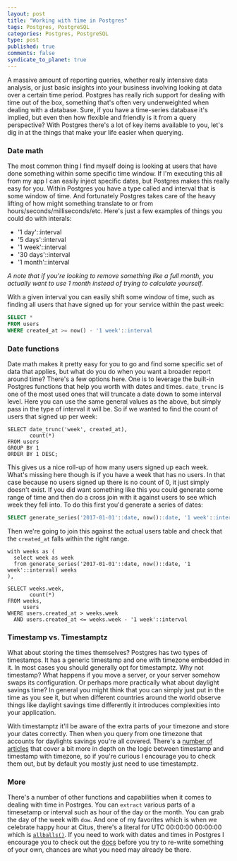 ```yaml
--- 
layout: post
title: "Working with time in Postgres"
tags: Postgres, PostgreSQL
categories: Postgres, PostgreSQL
type: post
published: true
comments: false
syndicate_to_planet: true
---
```


A massive amount of reporting queries, whether really intensive data analysis, or just basic insights into your business involving looking at data over a certain time period. Postgres has really rich support for dealing with time out of the box, something that's often very underweighted when dealing with a database. Sure, if you have a time-series database it's implied, but even then how flexible and friendly is it from a query perspective? With Postgres there's a lot of key items available to you, let's dig in at the things that make your life easier when querying. <!--more-->

### Date math

The most common thing I find myself doing is looking at users that have done something within some specific time window. If I'm executing this all from my app I can easily inject specific dates, but Postgres makes this really easy for you. Within Postgres you have a type called and interval that is some window of time. And fortunately Postgres takes care of the heavy lifting of how might something translate to or from hours/seconds/milliseconds/etc. Here's just a few examples of things you could do with interals:

* '1 day'::interval
* '5 days'::interval
* '1 week'::interval
* '30 days'::interval
* '1 month'::interval

*A note that if you're looking to remove something like a full month, you actually want to use 1 month instead of trying to calculate yourself.*

With a given interval you can easily shift some window of time, such as finding all users that have signed up for your service within the past week:

```sql
SELECT *
FROM users
WHERE created_at >= now() - '1 week'::interval
```

### Date functions

Date math makes it pretty easy for you to go and find some specific set of data that applies, but what do you do when you want a broader report around time? There's a few options here. One is to leverage the built-in Postgres functions that help you worth with dates and times. `date_trunc` is one of the most used ones that will truncate a date down to some interval level. Here you can use the same general values as the above, but simply pass in the type of interval it will be. So if we wanted to find the count of users that signed up per week:

```
SELECT date_trunc('week', created_at), 
       count(*)
FROM users
GROUP BY 1
ORDER BY 1 DESC;
```

This gives us a nice roll-up of how many users signed up each week. What's missing here though is if you have a week that has no users. In that case because no users signed up there is no count of 0, it just simply doesn't exist. If you did want something like this you could generate some range of time and then do a cross join with it against users to see which week they fell into. To do this first you'd generate a series of dates:

```sql
SELECT generate_series('2017-01-01'::date, now()::date, '1 week'::interval) weeks
```

Then we're going to join this against the actual users table and check that the `created_at` falls within the right range.

```
with weeks as (
  select week as week
  from generate_series('2017-01-01'::date, now()::date, '1 week'::interval) weeks
),

SELECT weeks.week,
       count(*)
FROM weeks,
     users
WHERE users.created_at > weeks.week
  AND users.created_at <= weeks.week - '1 week'::interval
```

### Timestamp vs. Timestamptz

What about storing the times themselves? Postgres has two types of timestamps. It has a generic timestamp and one with timezone embedded in it. In most cases you should generally opt for timestamptz. Why not timestamp? What happens if you move a server, or your server somehow swaps its configuration. Or perhaps more practically what about daylight savings time? In general you might think that you can simply just put in the time as you see it, but when different countries around the world observe things like daylight savings time differently it introduces complexities into your application. 

With timestamptz it'll be aware of the extra parts of your timezone and store your dates correctly. Then when you query from one timezone that accounts for daylights savings you're all covered. There's a [number of articles](http://phili.pe/posts/timestamps-and-time-zones-in-postgresql/) that cover a bit more in depth on the logic between timestamp and timestamp with timezone, so if you're curious I encourage you to check them out, but by default you mostly just need to use timestamptz.

### More

There's a number of other functions and capabilities when it comes to dealing with time in Postrges. You can `extract` various parts of a timesetamp or interval such as hour of the day or the month. You can grab the day of the week with `dow`. And one of my favorites which is when we celebrate happy hour at Citus, there's a literal for UTC 00:00:00 00:00:00 which is [`allballs()`](https://www.postgresql.org/message-id/20050124200645.GA6126%40winnie.fuhr.org). If you need to work with dates and times in Postgres I encourage you to check out the [docs](https://www.postgresql.org/docs/current/static/functions-datetime.html) before you try to re-write something of your own, chances are what you need may already be there.